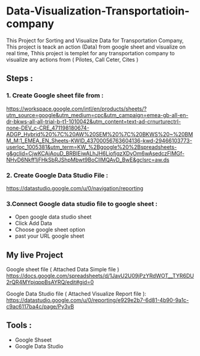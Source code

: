# Data-Visualization-Transportatioin-company
This Project for Sorting and Visualize Data for Transportation Company, This project is teack an action (Data) from google sheet and visualize on real time, 
Thhis project is templet for any transportation company to visualize any actions from ( Pilotes, Call Ceter, Cites ) 

## Steps : 

### 1. Create Google sheet file from : 
https://workspace.google.com/intl/en/products/sheets/?utm_source=google&utm_medium=cpc&utm_campaign=emea-gb-all-en-dr-bkws-all-all-trial-b-t1-1010042&utm_content=text-ad-crnurturectrl-none-DEV_c-CRE_471198180674-ADGP_Hybrid%20%7C%20AW%20SEM%20%7C%20BKWS%20~%20BMM_M:1_EMEA_EN_Sheets-KWID_43700056763604136-kwd-29466103773-userloc_1005381&utm_term=KW_%2Bgoogle%20%2Bspreadsheets-g&gclid=CjwKCAiAouD_BRBIEiwALhJH6LiofjqzXDyOm6wAsedczFlMGf-NHvD6Nkff1jFHkSbRJShpMbwt9BoCIlMQAvD_BwE&gclsrc=aw.ds

### 2. Create Google Data Studio File : 
https://datastudio.google.com/u/0/navigation/reporting

### 3.Connect Google data studio file to google sheet : 
- Open google data studio sheet 
- Click Add Data 
- Choose google sheet option
- past your URL google sheet

## My live Project 
Google sheet file ( Attached Data Simple file )
https://docs.google.com/spreadsheets/d/1JavU2U09jPzYRdWOT__TYR6DU2rQR4MYpjqppBsAYRQ/edit#gid=0

Google Data Studio file ( Attached Visualize Report file ): 
https://datastudio.google.com/u/0/reporting/e929e2b7-6d81-4b90-9a1c-c9ac6117ba4c/page/Py3vB

## Tools : 
- Google Shseet 
- Google Data Studio 
